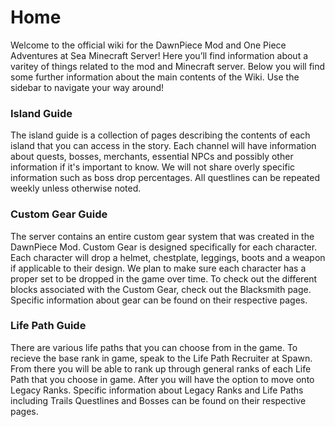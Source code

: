 # Home

Welcome to the official wiki for the DawnPiece Mod and One Piece Adventures at Sea Minecraft Server! Here you’ll find information about a varitey of things related to the mod and Minecraft server. Below you will find some further information about the main contents of the Wiki. Use the sidebar to navigate your way around!

### Island Guide

The island guide is a collection of pages describing the contents of each island that you can access in the story. Each channel will have information about quests, bosses, merchants, essential NPCs and possibly other information if it's important to know. We will not share overly specific information such as boss drop percentages. All questlines can be repeated weekly unless otherwise noted.

### Custom Gear Guide

The server contains an entire custom gear system that was created in the DawnPiece Mod. Custom Gear is designed specifically for each character. Each character will drop a helmet, chestplate, leggings, boots and a weapon if applicable to their design. We plan to make sure each character has a proper set to be dropped in the game over time. To check out the different blocks associated with the Custom Gear, check out the Blacksmith page. Specific information about gear can be found on their respective pages.

### Life Path Guide

There are various life paths that you can choose from in the game. To recieve the base rank in game, speak to the Life Path Recruiter at Spawn. From there you will be able to rank up through general ranks of each Life Path that you choose in game. After you will have the option to move onto Legacy Ranks. Specific information about Legacy Ranks and Life Paths including Trails Questlines and Bosses can be found on their respective pages. 
